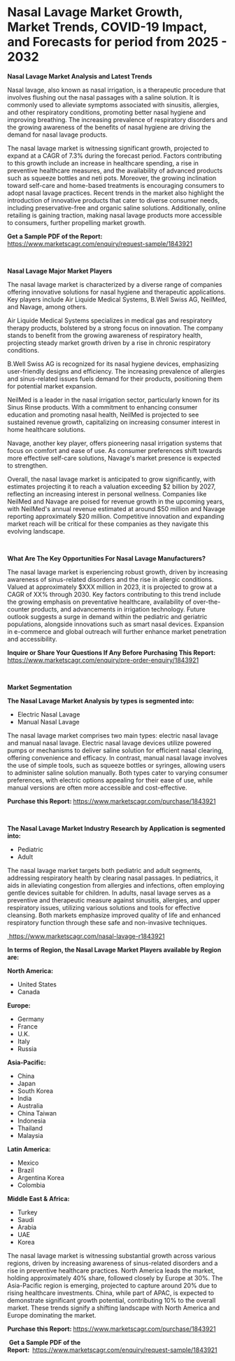 <p><h1>Nasal Lavage Market Growth, Market Trends, COVID-19 Impact, and Forecasts for period from 2025 - 2032</h1></p><p><strong>Nasal Lavage Market Analysis and Latest Trends</strong></p>
<p><p>Nasal lavage, also known as nasal irrigation, is a therapeutic procedure that involves flushing out the nasal passages with a saline solution. It is commonly used to alleviate symptoms associated with sinusitis, allergies, and other respiratory conditions, promoting better nasal hygiene and improving breathing. The increasing prevalence of respiratory disorders and the growing awareness of the benefits of nasal hygiene are driving the demand for nasal lavage products.</p><p>The nasal lavage market is witnessing significant growth, projected to expand at a CAGR of 7.3% during the forecast period. Factors contributing to this growth include an increase in healthcare spending, a rise in preventive healthcare measures, and the availability of advanced products such as squeeze bottles and neti pots. Moreover, the growing inclination toward self-care and home-based treatments is encouraging consumers to adopt nasal lavage practices. Recent trends in the market also highlight the introduction of innovative products that cater to diverse consumer needs, including preservative-free and organic saline solutions. Additionally, online retailing is gaining traction, making nasal lavage products more accessible to consumers, further propelling market growth.</p></p>
<p><strong>Get a Sample PDF of the Report:&nbsp;</strong> <a href="https://www.marketscagr.com/enquiry/request-sample/1843921?utm_campaign=3138&utm_medium=2&utm_source=Github&utm_content=ia&utm_term=13042025&utm_id=nasal-lavage">https://www.marketscagr.com/enquiry/request-sample/1843921</a></p>
<p>&nbsp;</p>
<p><strong>Nasal Lavage Major Market Players</strong></p>
<p><p>The nasal lavage market is characterized by a diverse range of companies offering innovative solutions for nasal hygiene and therapeutic applications. Key players include Air Liquide Medical Systems, B.Well Swiss AG, NeilMed, and Navage, among others.</p><p>Air Liquide Medical Systems specializes in medical gas and respiratory therapy products, bolstered by a strong focus on innovation. The company stands to benefit from the growing awareness of respiratory health, projecting steady market growth driven by a rise in chronic respiratory conditions.</p><p>B.Well Swiss AG is recognized for its nasal hygiene devices, emphasizing user-friendly designs and efficiency. The increasing prevalence of allergies and sinus-related issues fuels demand for their products, positioning them for potential market expansion.</p><p>NeilMed is a leader in the nasal irrigation sector, particularly known for its Sinus Rinse products. With a commitment to enhancing consumer education and promoting nasal health, NeilMed is projected to see sustained revenue growth, capitalizing on increasing consumer interest in home healthcare solutions.</p><p>Navage, another key player, offers pioneering nasal irrigation systems that focus on comfort and ease of use. As consumer preferences shift towards more effective self-care solutions, Navage's market presence is expected to strengthen.</p><p>Overall, the nasal lavage market is anticipated to grow significantly, with estimates projecting it to reach a valuation exceeding $2 billion by 2027, reflecting an increasing interest in personal wellness. Companies like NeilMed and Navage are poised for revenue growth in the upcoming years, with NeilMed's annual revenue estimated at around $50 million and Navage reporting approximately $20 million. Competitive innovation and expanding market reach will be critical for these companies as they navigate this evolving landscape.</p></p>
<p>&nbsp;</p>
<p><strong>What Are The Key Opportunities For Nasal Lavage Manufacturers?</strong></p>
<p><p>The nasal lavage market is experiencing robust growth, driven by increasing awareness of sinus-related disorders and the rise in allergic conditions. Valued at approximately $XXX million in 2023, it is projected to grow at a CAGR of XX% through 2030. Key factors contributing to this trend include the growing emphasis on preventative healthcare, availability of over-the-counter products, and advancements in irrigation technology. Future outlook suggests a surge in demand within the pediatric and geriatric populations, alongside innovations such as smart nasal devices. Expansion in e-commerce and global outreach will further enhance market penetration and accessibility.</p></p>
<p><strong>Inquire or Share Your Questions If Any Before Purchasing This Report:</strong> <a href="https://www.marketscagr.com/enquiry/pre-order-enquiry/1843921?utm_campaign=3138&utm_medium=2&utm_source=Github&utm_content=ia&utm_term=13042025&utm_id=nasal-lavage">https://www.marketscagr.com/enquiry/pre-order-enquiry/1843921</a></p>
<p>&nbsp;</p>
<p><strong>Market Segmentation</strong></p>
<p><strong>The Nasal Lavage Market Analysis by types is segmented into:</strong></p>
<p><ul><li>Electric Nasal Lavage</li><li>Manual Nasal Lavage</li></ul></p>
<p><p>The nasal lavage market comprises two main types: electric nasal lavage and manual nasal lavage. Electric nasal lavage devices utilize powered pumps or mechanisms to deliver saline solution for efficient nasal clearing, offering convenience and efficacy. In contrast, manual nasal lavage involves the use of simple tools, such as squeeze bottles or syringes, allowing users to administer saline solution manually. Both types cater to varying consumer preferences, with electric options appealing for their ease of use, while manual versions are often more accessible and cost-effective.</p></p>
<p><strong>Purchase this Report:&nbsp;</strong><a href="https://www.marketscagr.com/purchase/1843921?utm_campaign=3138&utm_medium=2&utm_source=Github&utm_content=ia&utm_term=13042025&utm_id=nasal-lavage">https://www.marketscagr.com/purchase/1843921</a></p>
<p>&nbsp;</p>
<p><strong>The Nasal Lavage Market Industry Research by Application is segmented into:</strong></p>
<p><ul><li>Pediatric</li><li>Adult</li></ul></p>
<p><p>The nasal lavage market targets both pediatric and adult segments, addressing respiratory health by clearing nasal passages. In pediatrics, it aids in alleviating congestion from allergies and infections, often employing gentle devices suitable for children. In adults, nasal lavage serves as a preventive and therapeutic measure against sinusitis, allergies, and upper respiratory issues, utilizing various solutions and tools for effective cleansing. Both markets emphasize improved quality of life and enhanced respiratory function through these safe and non-invasive techniques.</p></p>
<p><a href="https://www.marketscagr.com/nasal-lavage-r1843921?utm_campaign=3138&utm_medium=2&utm_source=Github&utm_content=ia&utm_term=13042025&utm_id=nasal-lavage">&nbsp;https://www.marketscagr.com/nasal-lavage-r1843921</a></p>
<p><strong>In terms of Region, the Nasal Lavage Market Players available by Region are:</strong></p>
<p>
    <p> <strong> North America: </strong>
        <ul>
            <li>United States</li>
            <li>Canada</li>
        </ul>
        </p> 
    <p> <strong> Europe: </strong>
        <ul>
            <li>Germany</li>
            <li>France</li>
            <li>U.K.</li>
            <li>Italy</li>
            <li>Russia</li>
        </ul>
        </p> 
    <p> <strong> Asia-Pacific: </strong>
        <ul>
            <li>China</li>
            <li>Japan</li>
            <li>South Korea</li>
            <li>India</li>
            <li>Australia</li>
            <li>China Taiwan</li>
            <li>Indonesia</li>
            <li>Thailand</li>
            <li>Malaysia</li>
        </ul>
        </p> 
    <p> <strong> Latin America: </strong>
        <ul>
            <li>Mexico</li>
            <li>Brazil</li>
            <li>Argentina Korea</li>
            <li>Colombia</li>
        </ul>
        </p> 
    <p> <strong> Middle East & Africa: </strong>
        <ul>
            <li>Turkey</li>
            <li>Saudi</li>
            <li>Arabia</li>
            <li>UAE</li>
            <li>Korea</li>
        </ul>
    </p>
    </p>
<p><p>The nasal lavage market is witnessing substantial growth across various regions, driven by increasing awareness of sinus-related disorders and a rise in preventive healthcare practices. North America leads the market, holding approximately 40% share, followed closely by Europe at 30%. The Asia-Pacific region is emerging, projected to capture around 20% due to rising healthcare investments. China, while part of APAC, is expected to demonstrate significant growth potential, contributing 10% to the overall market. These trends signify a shifting landscape with North America and Europe dominating the market.</p></p>
<p><strong>Purchase this Report: </strong><a href="https://www.marketscagr.com/purchase/1843921?utm_campaign=3138&utm_medium=2&utm_source=Github&utm_content=ia&utm_term=13042025&utm_id=nasal-lavage">https://www.marketscagr.com/purchase/1843921</a></p>
<p>&nbsp;<strong>Get a Sample PDF of the Report:&nbsp;&nbsp;</strong><a href="https://www.marketscagr.com/enquiry/request-sample/1843921?utm_campaign=3138&utm_medium=2&utm_source=Github&utm_content=ia&utm_term=13042025&utm_id=nasal-lavage">https://www.marketscagr.com/enquiry/request-sample/1843921</a></p>
<p><strong></strong></p>
<p><p></p><p></p><p></p></p>